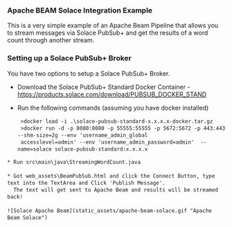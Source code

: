 ### Apache BEAM Solace Integration Example

This is a very simple example of an Apache Beam Pipeline that allows you to stream messages via Solace PubSub+ and get the results of a word count through another stream.

### Setting up a Solace PubSub+ Broker

You have two options to setup a Solace PubSub+ Broker.

  
   * Download the Solace PubSub+ Standard Docker Container - https://products.solace.com/download/PUBSUB_DOCKER_STAND
   
   * Run the following commands (assuming you have docker installed)
      ```
       >docker load -i .\solace-pubsub-standard-x.x.x.x-docker.tar.gz
       >docker run -d -p 8080:8080 -p 55555:55555 -p 5672:5672 -p 443:443 --shm-size=2g --env 'username_admin_global
       accesslevel=admin' --env 'username_admin_password=admin'  --name=solace solace-pubsub-standard:x.x.x.x
      ```
      
    * Run src\main\java\StreamingWordCount.java
    
    * Got web_assets\BeamPubSub.html and click the Connect Button, type text into the TextArea and Click 'Publish Message'.     
      The text will get sent to Apache Beam and results will be streamed back!
    
    ![Solace Apache Beam](static_assets/apache-beam-solace.gif "Apache Beam Solace")



